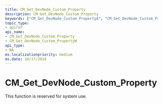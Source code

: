 ```yaml
---
title: CM_Get_DevNode_Custom_Property
description: CM_Get_DevNode_Custom_Property
keywords: ["CM_Get_DevNode_Custom_PropertyA", "CM_Get_DevNode_Custom_PropertyW", "CM_Get_DevNode_Custom_Property Device and Driver Installation"]
topic_type:
- apiref
api_name:
- CM_Get_DevNode_Custom_Property
- CM_Get_DevNode_Custom_PropertyW
api_type:
- NA
ms.localizationpriority: medium
ms.date: 10/17/2018
---
```


# CM_Get_DevNode_Custom_Property

This function is reserved for system use.
